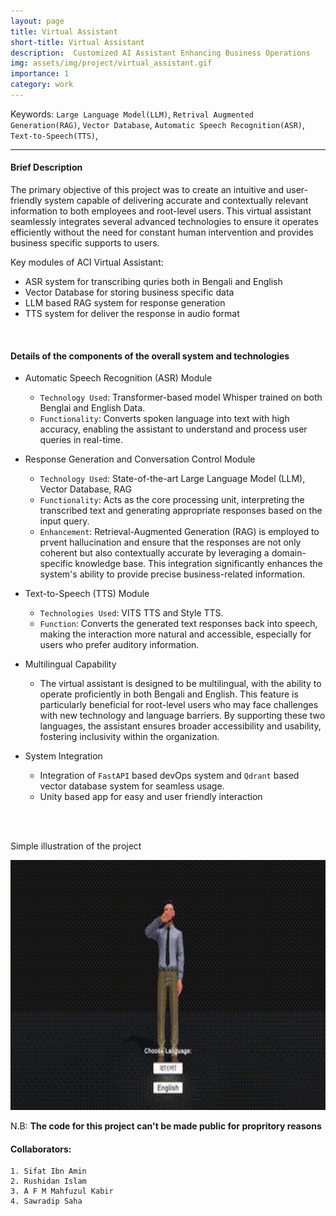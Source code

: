 ```yaml
---
layout: page
title: Virtual Assistant
short-title: Virtual Assistant 
description:  Customized AI Assistant Enhancing Business Operations
img: assets/img/project/virtual_assistant.gif
importance: 1
category: work
---
```


Keywords: `Large Language Model(LLM)`, `Retrival Augmented Generation(RAG)`, `Vector Database`, `Automatic Speech Recognition(ASR)`, `Text-to-Speech(TTS)`, 

---

#### Brief Description

The primary objective of this project was to create an intuitive and user-friendly system capable of delivering accurate and contextually relevant information to both employees and root-level users. This virtual assistant seamlessly integrates several advanced technologies to ensure it operates efficiently without the need for constant human intervention and provides business specific supports to users.

Key modules of ACI Virtual Assistant:
- ASR system for transcribing quries both in Bengali and English
- Vector Database for storing business specific data
- LLM based RAG system for response generation 
- TTS system for deliver the response in audio format
<br>

#### Details of the components of the overall system and technologies

* Automatic Speech Recognition (ASR) Module
    * `Technology Used`: Transformer-based model Whisper trained on both Benglai and English Data.
    * `Functionality`: Converts spoken language into text with high accuracy, enabling the assistant to understand and process user queries in real-time.

* Response Generation and Conversation Control Module
    * `Technology Used`: State-of-the-art Large Language Model (LLM), Vector Database, RAG
    * `Functionality`: Acts as the core processing unit, interpreting the transcribed text and generating appropriate responses based on the input query.
    * `Enhancement`: Retrieval-Augmented Generation (RAG) is employed to prvent hallucination and ensure that the responses are not only coherent but also contextually accurate by leveraging a domain-specific knowledge base. This integration significantly enhances the system's ability to provide precise business-related information.

* Text-to-Speech (TTS) Module
    * `Technologies Used`: VITS TTS and Style TTS.
    * `Function`: Converts the generated text responses back into speech, making the interaction more natural and accessible, especially for users who prefer auditory information.

* Multilingual Capability
    * The virtual assistant is designed to be multilingual, with the ability to operate proficiently in both Bengali and English. This feature is particularly beneficial for root-level users who may face challenges with new technology and language barriers. By supporting these two languages, the assistant ensures broader accessibility and usability, fostering inclusivity within the organization.

* System Integration
    * Integration of `FastAPI` based devOps system and `Qdrant` based vector database system for seamless usage.
    * Unity based app for easy and user friendly interaction

<br><br>

Simple illustration of the project <br>

<div class="gif-image-container">
    <img src="/assets/img/project/virtual_assistant.gif" width="600px" height="400px" alt="Satelite Project">
</div>

N.B: **The code for this project can't be made public for propritory reasons**

#### Collaborators:
    1. Sifat Ibn Amin
    2. Rushidan Islam
    3. A F M Mahfuzul Kabir
    4. Sawradip Saha

